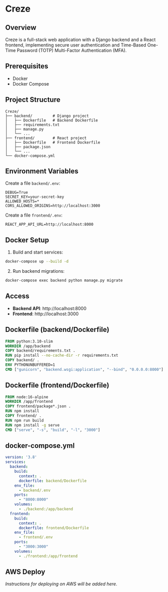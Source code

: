 # Creze

## Overview
Creze is a full-stack web application with a Django backend and a React frontend, implementing secure user authentication and Time-Based One-Time Password (TOTP) Multi-Factor Authentication (MFA).

## Prerequisites
- Docker
- Docker Compose

## Project Structure
```
Creze/
├── backend/         # Django project
│   ├── Dockerfile   # Backend Dockerfile
│   ├── requirements.txt
│   ├── manage.py
│   └── ...
├── frontend/        # React project
│   ├── Dockerfile   # Frontend Dockerfile
│   ├── package.json
│   └── ...
└── docker-compose.yml
```

## Environment Variables
Create a file `backend/.env`:
```
DEBUG=True
SECRET_KEY=your-secret-key
ALLOWED_HOSTS=*
CORS_ALLOWED_ORIGINS=http://localhost:3000
```

Create a file `frontend/.env`:
```
REACT_APP_API_URL=http://localhost:8000
```

## Docker Setup
1. Build and start services:
```bash
docker-compose up --build -d
```
2. Run backend migrations:
```bash
docker-compose exec backend python manage.py migrate
```

## Access
- **Backend API**: http://localhost:8000
- **Frontend**: http://localhost:3000

## Dockerfile (backend/Dockerfile)
```dockerfile
FROM python:3.10-slim
WORKDIR /app/backend
COPY backend/requirements.txt .
RUN pip install --no-cache-dir -r requirements.txt
COPY backend/ .
ENV PYTHONUNBUFFERED=1
CMD ["gunicorn", "backend.wsgi:application", "--bind", "0.0.0.0:8000"]
```

## Dockerfile (frontend/Dockerfile)
```dockerfile
FROM node:16-alpine
WORKDIR /app/frontend
COPY frontend/package*.json .
RUN npm install
COPY frontend/ .
RUN npm run build
RUN npm install -g serve
CMD ["serve", "-s", "build", "-l", "3000"]
```

## docker-compose.yml
```yaml
version: '3.8'
services:
  backend:
    build:
      context: .
      dockerfile: backend/Dockerfile
    env_file:
      - backend/.env
    ports:
      - "8000:8000"
    volumes:
      - ./backend:/app/backend
  frontend:
    build:
      context: .
      dockerfile: frontend/Dockerfile
    env_file:
      - frontend/.env
    ports:
      - "3000:3000"
    volumes:
      - ./frontend:/app/frontend
```

## AWS Deploy
*Instructions for deploying on AWS will be added here.*

